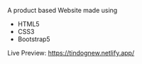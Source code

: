 A product based Website made using
<ul><li>HTML5</li>
  <li>CSS3</li>
  <li>Bootstrap5</li>
  </ul>

Live Preview: https://tindognew.netlify.app/
